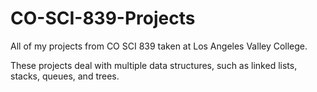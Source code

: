 # CO-SCI-839-Projects
All of my projects from CO SCI 839 taken at Los Angeles Valley College.

These projects deal with multiple data structures, such as linked lists, stacks, queues, and trees. 
